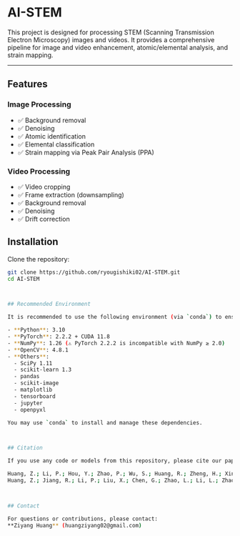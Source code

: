 # AI-STEM

This project is designed for processing STEM (Scanning Transmission Electron Microscopy) images and videos. It provides a comprehensive pipeline for image and video enhancement, atomic/elemental analysis, and strain mapping.

---

## Features

###  Image Processing
- ✅ Background removal
- ✅ Denoising
- ✅ Atomic identification
- ✅ Elemental classification
- ✅ Strain mapping via Peak Pair Analysis (PPA)

###  Video Processing
- ✅ Video cropping
- ✅ Frame extraction (downsampling)
- ✅ Background removal
- ✅ Denoising
- ✅ Drift correction



##  Installation

Clone the repository:

```bash
git clone https://github.com/ryougishiki02/AI-STEM.git
cd AI-STEM



## Recommended Environment

It is recommended to use the following environment (via `conda`) to ensure compatibility:

- **Python**: 3.10 
- **PyTorch**: 2.2.2 + CUDA 11.8  
- **NumPy**: 1.26 (⚠️ PyTorch 2.2.2 is incompatible with NumPy ≥ 2.0)  
- **OpenCV**: 4.8.1  
- **Others**:  
  - SciPy 1.11  
  - scikit-learn 1.3  
  - pandas  
  - scikit-image  
  - matplotlib  
  - tensorboard  
  - jupyter  
  - openpyxl  

You may use `conda` to install and manage these dependencies.



## Citation

If you use any code or models from this repository, please cite our paper (You can choose one of this):

Huang, Z.; Li, P.; Hou, Y.; Zhao, P.; Wu, S.; Huang, R.; Zheng, H.; Xing, R.; Jia, S.; Wang, J. Atomistic Phase Transition Mechanism and Its Relationship with the High Thermoelectric Performance in SnSe. Adv. Energy Mater. 2025, e202503674. https://doi.org/10.1002/aenm.202503674
Huang, Z.; Jiang, R.; Li, P.; Liu, X.; Chen, G.; Zhao, L.; Li, L.; Zhao, P.; Meng, W.; Jia,S.; Zheng, H.; Wang, J. Size and surface-dependent phase transition temperature in Cu2Se nanobridges. Nano Today 2024, 58, 102460



## Contact

For questions or contributions, please contact:  
**Ziyang Huang** (huangziyang02@gmail.com)

